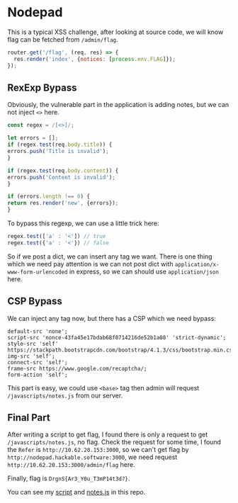 # Nodepad

This is a typical XSS challenge, after looking at source code, we will know flag can be fetched from ``/admin/flag``.

```javascript
router.get('/flag', (req, res) => {
  res.render('index', {notices: [process.env.FLAG]});
});
```

## RexExp Bypass

Obviously, the vulnerable part in the application is adding notes, but we can not inject ``<>`` here.

```javascript
const regex = /[<>]/;

let errors = [];
if (regex.test(req.body.title)) {
errors.push('Title is invalid');
}

if (regex.test(req.body.content)) {
errors.push('Content is invalid');
}

if (errors.length !== 0) {
return res.render('new', {errors});
}
```

To bypass this regexp, we can use a little trick here:

```javascript
regex.test(['a' : '<']) // true
regex.test({'a' : '<'}) // false
```

So if we post a dict, we can insert any tag we want. There is one thing which we need pay attention is we can not post dict with ``application/x-www-form-urlencoded`` in express, so we can should use ``application/json`` here.

## CSP Bypass

We can inject any tag now, but there has a CSP which we need bypass:

```
default-src 'none';
script-src 'nonce-43fa45e17bdab68f0714216de52b1a08' 'strict-dynamic';
style-src 'self' https://stackpath.bootstrapcdn.com/bootstrap/4.1.3/css/bootstrap.min.css;
img-src 'self';
connect-src 'self';
frame-src https://www.google.com/recaptcha/;
form-action 'self';
```

This part is easy, we could use ``<base>`` tag then admin will request ``/javascripts/notes.js`` from our server.

## Final Part

After writing a script to get flag, I found there is only a request to get ``/javascripts/notes.js``, no flag. Check the request for some time, I found the ``Refer`` is ``http://10.62.20.153:3000``, so we can't get flag by ``http://nodepad.hackable.software:3000``, we need request ``http://10.62.20.153:3000/admin/flag`` here.

Finally, flag is ``DrgnS{Ar3_Y0u_T3mP14t3d?}``.

You can see my [script](https://github.com/LyleMi/CTF/blob/master/2018/Dragon/Nodepad/cli.py) and [notes.js](https://github.com/LyleMi/CTF/blob/master/2018/Dragon/Nodepad/notes.js) in this repo.
